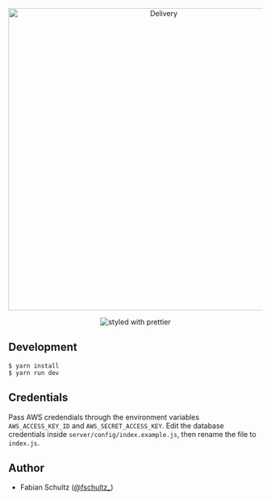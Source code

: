 <p align="center"><a href="https://use.delivery/"><img src="http://i.imgur.com/7KZm8VE.jpg" align="center" width="600" alt="Delivery"></a>

<p align="center"><img src="https://img.shields.io/badge/styled_with-prettier-ff69b4.svg" align="center" alt="styled with prettier"></p>

## Development

    $ yarn install
    $ yarn run dev

## Credentials

Pass AWS credendials through the environment variables `AWS_ACCESS_KEY_ID` and `AWS_SECRET_ACCESS_KEY`. Edit the database credentials inside `server/config/index.example.js`, then rename the file to `index.js`.

## Author
- Fabian Schultz ([@fschultz_](https://twitter.com/fschultz_))

